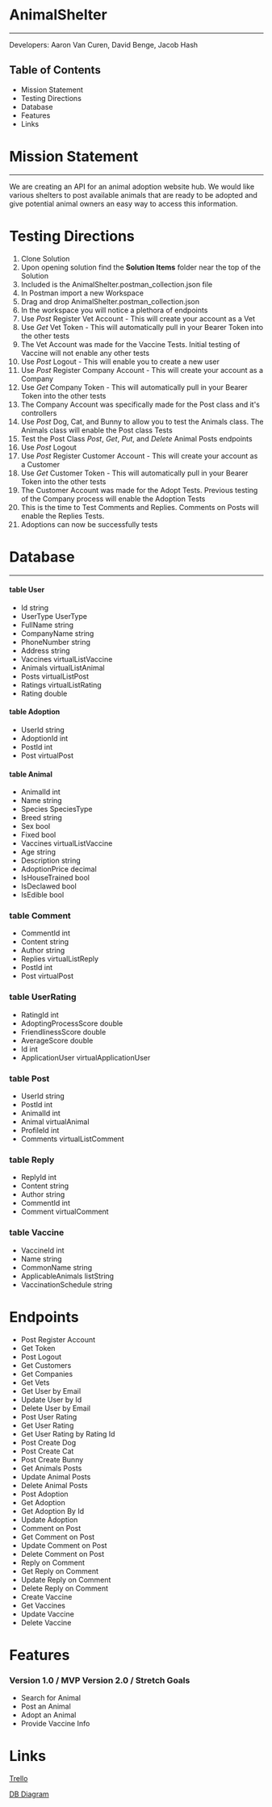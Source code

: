 # AnimalShelter
--- 
Developers: Aaron Van Curen, David Benge, Jacob Hash

## Table of Contents
- Mission Statement
- Testing Directions
- Database
- Features
- Links

# Mission Statement
---
We are creating an API for an animal adoption website hub.
We would like various shelters to post available animals that are ready to be adopted and give potential animal owners an easy way to access this information.

# Testing Directions
1. Clone Solution
2. Upon opening solution find the **Solution Items** folder near the top of the Solution
3. Included is the AnimalShelter.postman_collection.json file
4. In Postman import a new Workspace
5. Drag and drop AnimalShelter.postman_collection.json
6. In the workspace you will notice a plethora of endpoints
7. Use *Post* Register Vet Account - This will create your account as a Vet
8. Use *Get* Vet Token - This will automatically pull in your Bearer Token into the other tests 
9. The Vet Account was made for the Vaccine Tests. Initial testing of Vaccine will not enable any other tests
10. Use *Post* Logout - This will enable you to create a new user
11. Use *Post* Register Company Account - This will create your account as a Company
12. Use *Get* Company Token - This will automatically pull in your Bearer Token into the other tests 
13. The Company Account was specifically made for the Post class and it's controllers
14. Use *Post* Dog, Cat, and Bunny to allow you to test the Animals class. The Animals class will enable the Post class Tests
15. Test the Post Class *Post*, *Get*, *Put*, and *Delete* Animal Posts endpoints
16. Use *Post* Logout
17. Use *Post* Register Customer Account - This will create your account as a Customer
18. Use *Get* Customer Token - This will automatically pull in your Bearer Token into the other tests 
19. The Customer Account was made for the Adopt Tests. Previous testing of the Company process will enable the Adoption Tests
20. This is the time to Test Comments and Replies. Comments on Posts will enable the Replies Tests.
21. Adoptions can now be successfully tests

# Database
---
#### table User
- Id string
- UserType UserType
- FullName string
- CompanyName string
- PhoneNumber string
- Address string
- Vaccines virtualListVaccine
- Animals virtualListAnimal
- Posts virtualListPost
- Ratings virtualListRating
- Rating double

#### table Adoption
- UserId string
- AdoptionId int
- PostId int
- Post virtualPost


#### table Animal
- AnimalId int
- Name string
- Species SpeciesType
- Breed string
- Sex bool
- Fixed bool
- Vaccines virtualListVaccine
- Age string
- Description string
- AdoptionPrice decimal
- IsHouseTrained bool
- IsDeclawed bool
- IsEdible bool


### table Comment
- CommentId int
- Content string
- Author string
- Replies virtualListReply
- PostId int
- Post virtualPost


### table UserRating
- RatingId int
- AdoptingProcessScore double
- FriendlinessScore double
- AverageScore double
- Id int
- ApplicationUser virtualApplicationUser


### table Post
- UserId string
- PostId int
- AnimalId int
- Animal virtualAnimal
- ProfileId int
- Comments virtualListComment


### table Reply
- ReplyId int
- Content string
- Author string
- CommentId int
- Comment virtualComment
 

### table Vaccine
- VaccineId int
- Name string
- CommonName string
- ApplicableAnimals listString
- VaccinationSchedule string


# Endpoints

- Post Register Account
- Get Token
- Post Logout
- Get Customers
- Get Companies
- Get Vets
- Get User by Email
- Update User by Id
- Delete User by Email
- Post User Rating
- Get User Rating
- Get User Rating by Rating Id
- Post Create Dog
- Post Create Cat
- Post Create Bunny
- Get Animals Posts
- Update Animal Posts
- Delete Animal Posts
- Post Adoption
- Get Adoption
- Get Adoption By Id
- Update Adoption
- Comment on Post
- Get Comment on Post
- Update Comment on Post
- Delete Comment on Post
- Reply on Comment
- Get Reply on Comment
- Update Reply on Comment
- Delete Reply on Comment
- Create Vaccine
- Get Vaccines
- Update Vaccine
- Delete Vaccine
 
# Features

### Version 1.0 / MVP	Version 2.0 / Stretch Goals
-	Search for Animal
-	Post an Animal
-	Adopt an Animal	
-	Provide Vaccine Info

# Links

[Trello](https://trello.com/b/lJKVo70w/animal-shelter)

[DB Diagram](https://dbdiagram.io/d/60536101ecb54e10c33c1866)
